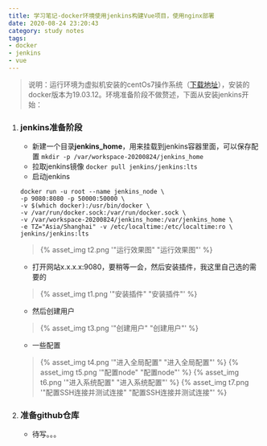 ```yaml
---
title: 学习笔记-docker环境使用jenkins构建Vue项目，使用nginx部署
date: 2020-08-24 23:20:43
category: study notes
tags:
- docker
- jenkins
- vue
---
```



> 说明：运行环境为虚拟机安装的centOs7操作系统（[下载地址](http://mirrors.aliyun.com/centos/7/isos/x86_64/CentOS-7-x86_64-DVD-2003.iso)），安装的docker版本为19.03.12。环境准备阶段不做赘述，下面从安装jenkins开始：

1. ### jenkins准备阶段
    * 新建一个目录**jenkins_home**，用来挂载到jenkins容器里面，可以保存配置
    `mkdir -p /var/workspace-20200824/jenkins_home`
    * 拉取jenkins镜像
    `docker pull jenkins/jenkins:lts`
    * 启动jenkins
    ```
    docker run -u root --name jenkins_node \
    -p 9080:8080 -p 50000:50000 \
    -v $(which docker):/usr/bin/docker \
    -v /var/run/docker.sock:/var/run/docker.sock \
    -v /var/workspace-20200824/jenkins_home:/var/jenkins_home \
    -e TZ="Asia/Shanghai" -v /etc/localtime:/etc/localtime:ro \
    jenkins/jenkins:lts
    ```
    > {% asset_img t2.png '"运行效果图" "运行效果图"' %}
    * 打开网站x.x.x.x:9080，要稍等一会，然后安装插件，我这里自己选的需要的
    > {% asset_img t1.png '"安装插件" "安装插件"' %}
    * 然后创建用户
    > {% asset_img t3.png '"创建用户" "创建用户"' %}
    * 一些配置
    > {% asset_img t4.png '"进入全局配置" "进入全局配置"' %}
    > {% asset_img t5.png '"配置node" "配置node"' %}
    > {% asset_img t6.png '"进入系统配置" "进入系统配置"' %}
    > {% asset_img t7.png '"配置SSH连接并测试连接" "配置SSH连接并测试连接"' %}

2. ### 准备github仓库
    * 待写。。。